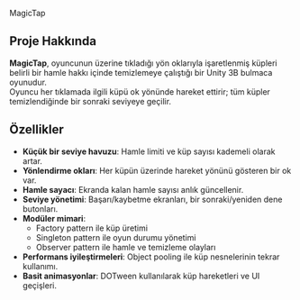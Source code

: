 MagicTap

## Proje Hakkında

**MagicTap**, oyuncunun üzerine tıkladığı yön oklarıyla işaretlenmiş küpleri belirli bir hamle hakkı içinde temizlemeye çalıştığı bir Unity 3B bulmaca oyunudur.  
Oyuncu her tıklamada ilgili küpü ok yönünde hareket ettirir; tüm küpler temizlendiğinde bir sonraki seviyeye geçilir.

## Özellikler

- **Küçük bir seviye havuzu**: Hamle limiti ve küp sayısı kademeli olarak artar.  
- **Yönlendirme okları**: Her küpün üzerinde hareket yönünü gösteren bir ok var.  
- **Hamle sayacı**: Ekranda kalan hamle sayısı anlık güncellenir.  
- **Seviye yönetimi**: Başarı/kaybetme ekranları, bir sonraki/yeniden dene butonları.  
- **Modüler mimari**:  
  - Factory pattern ile küp üretimi  
  - Singleton pattern ile oyun durumu yönetimi  
  - Observer pattern ile hamle ve temizleme olayları  
- **Performans iyileştirmeleri**: Object pooling ile küp nesnelerinin tekrar kullanımı.  
- **Basit animasyonlar**: DOTween kullanılarak küp hareketleri ve UI geçişleri.
